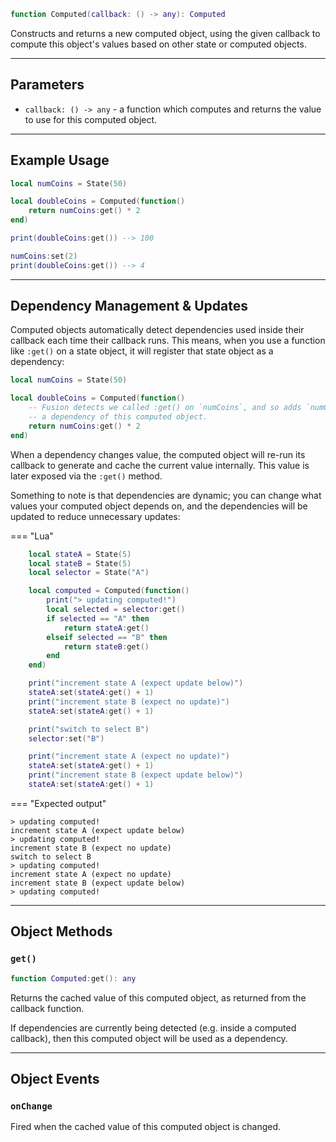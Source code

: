```Lua
function Computed(callback: () -> any): Computed
```

Constructs and returns a new computed object, using the given callback to
compute this object's values based on other state or computed objects.

-----

## Parameters

- `callback: () -> any` - a function which computes and returns the value to use
for this computed object.

-----

## Example Usage

```Lua
local numCoins = State(50)

local doubleCoins = Computed(function()
	return numCoins:get() * 2
end)

print(doubleCoins:get()) --> 100

numCoins:set(2)
print(doubleCoins:get()) --> 4
```

-----

## Dependency Management & Updates

Computed objects automatically detect dependencies used inside their callback
each time their callback runs. This means, when you use a function like `:get()`
on a state object, it will register that state object as a dependency:

```Lua
local numCoins = State(50)

local doubleCoins = Computed(function()
	-- Fusion detects we called :get() on `numCoins`, and so adds `numCoins` as
	-- a dependency of this computed object.
	return numCoins:get() * 2
end)
```

When a dependency changes value, the computed object will re-run its callback to
generate and cache the current value internally. This value is later exposed via
the `:get()` method.

Something to note is that dependencies are dynamic; you can change what values
your computed object depends on, and the dependencies will be updated to reduce
unnecessary updates:

=== "Lua"
```Lua
	local stateA = State(5)
	local stateB = State(5)
	local selector = State("A")

	local computed = Computed(function()
		print("> updating computed!")
		local selected = selector:get()
		if selected == "A" then
			return stateA:get()
		elseif selected == "B" then
			return stateB:get()
		end
	end)

	print("increment state A (expect update below)")
	stateA:set(stateA:get() + 1)
	print("increment state B (expect no update)")
	stateA:set(stateA:get() + 1)

	print("switch to select B")
	selector:set("B")

	print("increment state A (expect no update)")
	stateA:set(stateA:get() + 1)
	print("increment state B (expect update below)")
	stateA:set(stateA:get() + 1)
```
=== "Expected output"
```
> updating computed!
increment state A (expect update below)
> updating computed!
increment state B (expect no update)
switch to select B
> updating computed!
increment state A (expect no update)
increment state B (expect update below)
> updating computed!
```

-----

## Object Methods

### `get()`

```Lua
function Computed:get(): any
```
Returns the cached value of this computed object, as returned from the callback
function.

If dependencies are currently being detected (e.g. inside a computed callback),
then this computed object will be used as a dependency.

-----

## Object Events

### `onChange`

Fired when the cached value of this computed object is changed.
